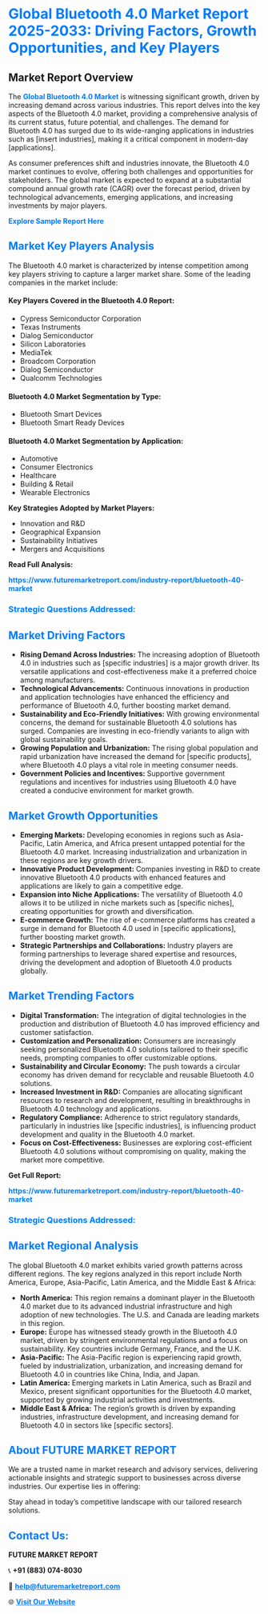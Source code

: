 <h1 style="color: #007BFF;">Global Bluetooth 4.0 Market Report 2025-2033: Driving Factors, Growth Opportunities, and Key Players</h1>

<section id="overview">
<h2>Market Report Overview</h2>
<p>The <a href="https://www.futuremarketreport.com/industry-report/bluetooth-40-market" style="color: #007BFF; text-decoration: none;"><strong>Global Bluetooth 4.0 Market</strong></a> is witnessing significant growth, driven by increasing demand across various industries. This report delves into the key aspects of the Bluetooth 4.0 market, providing a comprehensive analysis of its current status, future potential, and challenges. The demand for Bluetooth 4.0 has surged due to its wide-ranging applications in industries such as [insert industries], making it a critical component in modern-day [applications].</p>
<p>As consumer preferences shift and industries innovate, the Bluetooth 4.0 market continues to evolve, offering both challenges and opportunities for stakeholders. The global market is expected to expand at a substantial compound annual growth rate (CAGR) over the forecast period, driven by technological advancements, emerging applications, and increasing investments by major players.</p>
</section>

<section id="overview">
<p><a href="https://www.futuremarketreport.com/request-sample/reportId=75192" style="color: #007BFF; text-decoration: none;"><strong>Explore Sample Report Here</strong></a></p>
</section>

<section id="key-players">
<h2 style="color: #007BFF;">Market Key Players Analysis</h2>
<p>The Bluetooth 4.0 market is characterized by intense competition among key players striving to capture a larger market share. Some of the leading companies in the market include:</p>
<h4>Key Players Covered in the Bluetooth 4.0 Report:</h4>
<ul><li>Cypress Semiconductor Corporation</li><li>Texas Instruments</li><li>Dialog Semiconductor</li><li>Silicon Laboratories</li><li>MediaTek</li><li>Broadcom Corporation</li><li>Dialog Semiconductor</li><li>Qualcomm Technologies</li></ul>
<h4>Bluetooth 4.0 Market Segmentation by Type:</h4>
<ul><li>Bluetooth Smart Devices</li><li>Bluetooth Smart Ready Devices</li></ul>

<h4>Bluetooth 4.0 Market Segmentation by Application:</h4>
<ul><li>Automotive</li><li>Consumer Electronics</li><li>Healthcare</li><li>Building &amp; Retail</li><li>Wearable Electronics</li></ul>
<p><strong>Key Strategies Adopted by Market Players:</strong></p>
<ul>
<li>Innovation and R&D</li>
<li>Geographical Expansion</li>
<li>Sustainability Initiatives</li>
<li>Mergers and Acquisitions</li>
</ul>
</section>

<section>
<p><strong>Read Full Analysis: </strong></p><a href="https://www.futuremarketreport.com/industry-report/bluetooth-40-market" style="color: #007BFF; text-decoration: none;"><strong>https://www.futuremarketreport.com/industry-report/bluetooth-40-market</strong></a>
<h3 style="color: #007BFF;">Strategic Questions Addressed:</h3>
</section>

<section id="driving-factors">
<h2 style="color: #007BFF;">Market Driving Factors</h2>
<ul>
<li><strong>Rising Demand Across Industries:</strong> The increasing adoption of Bluetooth 4.0 in industries such as [specific industries] is a major growth driver. Its versatile applications and cost-effectiveness make it a preferred choice among manufacturers.</li>
<li><strong>Technological Advancements:</strong> Continuous innovations in production and application technologies have enhanced the efficiency and performance of Bluetooth 4.0, further boosting market demand.</li>
<li><strong>Sustainability and Eco-Friendly Initiatives:</strong> With growing environmental concerns, the demand for sustainable Bluetooth 4.0 solutions has surged. Companies are investing in eco-friendly variants to align with global sustainability goals.</li>
<li><strong>Growing Population and Urbanization:</strong> The rising global population and rapid urbanization have increased the demand for [specific products], where Bluetooth 4.0 plays a vital role in meeting consumer needs.</li>
<li><strong>Government Policies and Incentives:</strong> Supportive government regulations and incentives for industries using Bluetooth 4.0 have created a conducive environment for market growth.</li>
</ul>
</section>

<section id="growth-opportunities">
<h2 style="color: #007BFF;">Market Growth Opportunities</h2>
<ul>
<li><strong>Emerging Markets:</strong> Developing economies in regions such as Asia-Pacific, Latin America, and Africa present untapped potential for the Bluetooth 4.0 market. Increasing industrialization and urbanization in these regions are key growth drivers.</li>
<li><strong>Innovative Product Development:</strong> Companies investing in R&D to create innovative Bluetooth 4.0 products with enhanced features and applications are likely to gain a competitive edge.</li>
<li><strong>Expansion into Niche Applications:</strong> The versatility of Bluetooth 4.0 allows it to be utilized in niche markets such as [specific niches], creating opportunities for growth and diversification.</li>
<li><strong>E-commerce Growth:</strong> The rise of e-commerce platforms has created a surge in demand for Bluetooth 4.0 used in [specific applications], further boosting market growth.</li>
<li><strong>Strategic Partnerships and Collaborations:</strong> Industry players are forming partnerships to leverage shared expertise and resources, driving the development and adoption of Bluetooth 4.0 products globally.</li>
</ul>
</section>

<section id="trending-factors">
<h2 style="color: #007BFF;">Market Trending Factors</h2>
<ul>
<li><strong>Digital Transformation:</strong> The integration of digital technologies in the production and distribution of Bluetooth 4.0 has improved efficiency and customer satisfaction.</li>
<li><strong>Customization and Personalization:</strong> Consumers are increasingly seeking personalized Bluetooth 4.0 solutions tailored to their specific needs, prompting companies to offer customizable options.</li>
<li><strong>Sustainability and Circular Economy:</strong> The push towards a circular economy has driven demand for recyclable and reusable Bluetooth 4.0 solutions.</li>
<li><strong>Increased Investment in R&D:</strong> Companies are allocating significant resources to research and development, resulting in breakthroughs in Bluetooth 4.0 technology and applications.</li>
<li><strong>Regulatory Compliance:</strong> Adherence to strict regulatory standards, particularly in industries like [specific industries], is influencing product development and quality in the Bluetooth 4.0 market.</li>
<li><strong>Focus on Cost-Effectiveness:</strong> Businesses are exploring cost-efficient Bluetooth 4.0 solutions without compromising on quality, making the market more competitive.</li>
</ul>
</section>

<section>
<p><strong>Get Full Report: </strong></p><a href="https://www.futuremarketreport.com/industry-report/bluetooth-40-market" style="color: #007BFF; text-decoration: none;"><strong>https://www.futuremarketreport.com/industry-report/bluetooth-40-market</strong></a>
<h3 style="color: #007BFF;">Strategic Questions Addressed:</h3>
</section>


<section id="regional-analysis">
<h2 style="color: #007BFF;">Market Regional Analysis</h2>
<p>The global Bluetooth 4.0 market exhibits varied growth patterns across different regions. The key regions analyzed in this report include North America, Europe, Asia-Pacific, Latin America, and the Middle East & Africa:</p>
<ul>
<li><strong>North America:</strong> This region remains a dominant player in the Bluetooth 4.0 market due to its advanced industrial infrastructure and high adoption of new technologies. The U.S. and Canada are leading markets in this region.</li>
<li><strong>Europe:</strong> Europe has witnessed steady growth in the Bluetooth 4.0 market, driven by stringent environmental regulations and a focus on sustainability. Key countries include Germany, France, and the U.K.</li>
<li><strong>Asia-Pacific:</strong> The Asia-Pacific region is experiencing rapid growth, fueled by industrialization, urbanization, and increasing demand for Bluetooth 4.0 in countries like China, India, and Japan.</li>
<li><strong>Latin America:</strong> Emerging markets in Latin America, such as Brazil and Mexico, present significant opportunities for the Bluetooth 4.0 market, supported by growing industrial activities and investments.</li>
<li><strong>Middle East & Africa:</strong> The region’s growth is driven by expanding industries, infrastructure development, and increasing demand for Bluetooth 4.0 in sectors like [specific sectors].</li>
</ul>
</section>

<footer>
<h2 style="color: #007BFF;">About FUTURE MARKET REPORT</h2>
<p>We are a trusted name in market research and advisory services, delivering actionable insights and strategic support to businesses across diverse industries. Our expertise lies in offering:</p>

<p>Stay ahead in today’s competitive landscape with our tailored research solutions.</p>

<h2 style="color: #007BFF;">Contact Us:</h2>
<p><strong>FUTURE MARKET REPORT</strong></p>
<p>📞 <strong>+91 (883) 074-8030</strong></p>
<p>📧 <strong><a href="mailto:help@futuremarketreport.com" style="color: #007BFF;">help@futuremarketreport.com</a></strong></p>
<p>🌐 <strong><a href="https://www.futuremarketreport.com/" style="color: #007BFF;">Visit Our Website</a></strong></p>
</footer>